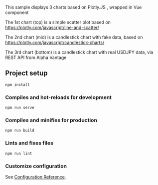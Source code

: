 This sample displays 3 charts based on Plotly.JS , wrapped in Vue component

The 1st chart (top) is a simple scatter plot based on https://plotly.com/javascript/line-and-scatter/

The 2nd chart (mid) is a candlestick chart with fake data, based on https://plotly.com/javascript/candlestick-charts/

The 3rd chart (bottom) is a candlestick chart with real USDJPY data, via REST API from Alpha Vantage

## Project setup
```
npm install
```

### Compiles and hot-reloads for development
```
npm run serve
```

### Compiles and minifies for production
```
npm run build
```

### Lints and fixes files
```
npm run lint
```

### Customize configuration
See [Configuration Reference](https://cli.vuejs.org/config/).
